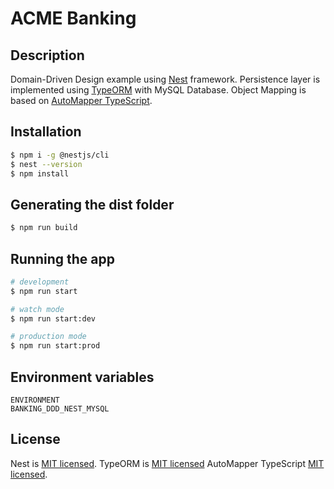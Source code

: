 # ACME Banking

## Description
Domain-Driven Design example using [Nest](https://github.com/nestjs/nest) framework.
Persistence layer is implemented using [TypeORM](https://typeorm.io/) with MySQL Database.
Object Mapping is based on [AutoMapper TypeScript](https://automapperts.netlify.app/).

## Installation

```bash
$ npm i -g @nestjs/cli
$ nest --version
$ npm install
```

## Generating the dist folder
```bash
$ npm run build
```
## Running the app

```bash
# development
$ npm run start

# watch mode
$ npm run start:dev

# production mode
$ npm run start:prod
```

## Environment variables

```
ENVIRONMENT
BANKING_DDD_NEST_MYSQL
```

## License

Nest is [MIT licensed](https://github.com/nestjs/nest/blob/master/LICENSE).
TypeORM is [MIT licensed](https://github.com/typeorm/typeorm/blob/master/LICENSE)
AutoMapper TypeScript [MIT licensed](https://github.com/nartc/mapper/blob/main/LICENSE).